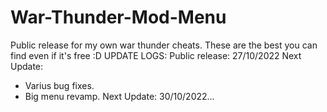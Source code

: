 # War-Thunder-Mod-Menu
Public release for my own war thunder cheats. These are the best you can find even if it's free :D
UPDATE LOGS: 
Public release: 27/10/2022
Next Update: 
- Varius bug fixes.
- Big menu revamp. 
Next Update: 30/10/2022...
